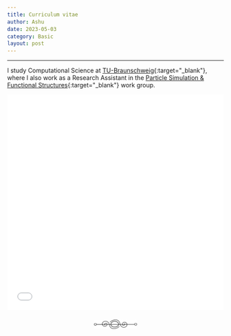 ```yaml
---
title: Curriculum vitae 
author: Ashu
date: 2023-05-03
category: Basic
layout: post
---
```


---

I study Computational Science at [TU-Braunschweig](https://www.tu-braunschweig.de){:target="_blank"}, where I also work as a Research Assistant in the [Particle Simulation & Functional Structures](https://www.tu-braunschweig.de/en/ipat/research/particle-simulation-functional-structures){:target="_blank"} work group.

<iframe src="/assets/CV.pdf" style="width:100%; height:500px;" frameborder="0"></iframe>
<div style="display: flex; justify-content: center; padding-top: 20px;">
    <img src="/assets/images/230617-page-ending-flourish.png" alt="image" style="max-width: 100px;">
</div>